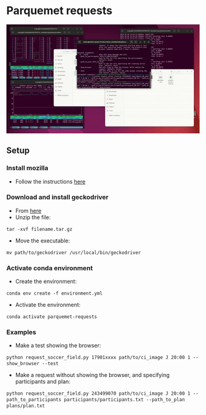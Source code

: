 # Parquemet requests
![demo](assets/demo.gif)

## Setup

### Install mozilla
- Follow the instructions [here](https://askubuntu.com/questions/1502031/how-to-install-firefox-directly-from-mozilla-with-apt)


### Download and install geckodriver
- From [here](https://github.com/mozilla/geckodriver/releases)
- Unzip the file:
```
tar -xvf filename.tar.gz
```
- Move the executable:
```
mv path/to/geckodriver /usr/local/bin/geckodriver
```

### Activate conda environment
- Create the environment:
```
conda env create -f environment.yml
```
- Activate the environment:
```
conda activate parquemet-requests
```

### Examples
- Make a test showing the browser:
```
python request_soccer_field.py 17901xxxx path/to/ci_image J 20:00 1 --show_browser --test
```
- Make a request without showing the browser, and specifying participants and plan:
```
python request_soccer_field.py 243499070 path/to/ci_image J 20:00 1 --path_to_participants participants/participants.txt --path_to_plan plans/plan.txt
```

